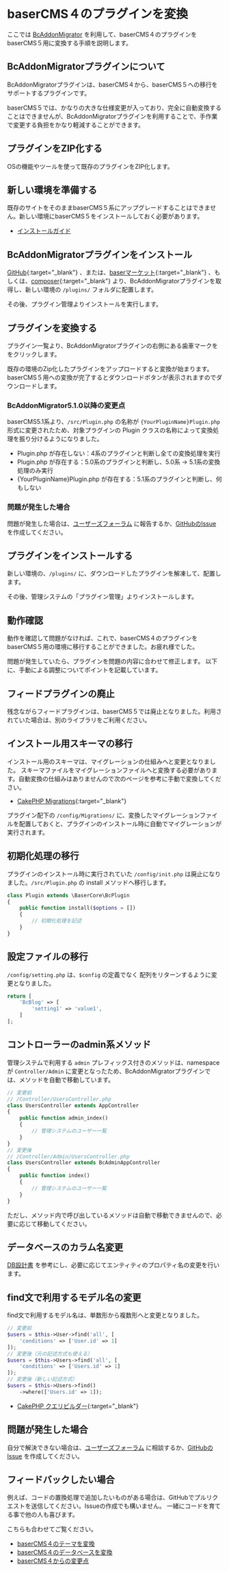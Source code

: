 # baserCMS４のプラグインを変換

ここでは [BcAddonMigrator](https://github.com/baserproject/BcAddonMigrator) を利用して、baserCMS４のプラグインを baserCMS５用に変換する手順を説明します。

## BcAddonMigratorプラグインについて
BcAddonMigratorプラグインは、baserCMS４から、baserCMS５への移行をサポートするプラグインです。

baserCMS５では、かなりの大きな仕様変更が入っており、完全に自動変換することはできませんが、BcAddonMigratorプラグインを利用することで、手作業で変更する負担をかなり軽減することができます。

## プラグインをZIP化する
OSの機能やツールを使って既存のプラグインをZIP化します。

## 新しい環境を準備する
既存のサイトをそのままbaserCMS５系にアップグレードすることはできません。新しい環境にbaserCMS５をインストールしておく必要があります。

- [インストールガイド](./introduce/index)

## BcAddonMigratorプラグインをインストール
[GitHub](https://github.com/baserproject/BcAddonMigrator){:target="_blank"} 、または、[baserマーケット](https://market.basercms.net/products/detail.php?product_id=158){:target="_blank"} 、もしくは、[composer](https://packagist.org/packages/baserproject/bc-addon-migrator){:target="_blank"} より、BcAddonMigratorプラグインを取得し、新しい環境の `/plugins/` フォルダに配置します。

その後、プラグイン管理よりインストールを実行します。

## プラグインを変換する
プラグイン一覧より、BcAddonMigratorプラグインの右側にある歯車マークををクリックします。

既存の環境のZip化したプラグインをアップロードすると変換が始まります。baserCMS５用への変換が完了するとダウンロードボタンが表示されますのでダウンロードします。

### BcAddonMigrator5.1.0以降の変更点
baserCMS5.1系より、`/src/Plugin.php` の名称が `{YourPluginName}Plugin.php` 形式に変更されたため、対象プラグインの Plugin クラスの名称によって変換処理を振り分けるようになりました。

- Plugin.php が存在しない：4系のプラグインと判断し全ての変換処理を実行
- Plugin.php が存在する：5.0系のプラグインと判断し、5.0系 → 5.1系の変換処理のみ実行
- {YourPluginName}Plugin.php が存在する：5.1系のプラグインと判断し、何もしない

### 問題が発生した場合
問題が発生した場合は、[ユーザーズフォーラム](https://forum.basercms.net/) に報告するか、[GitHubのIssue](https://github.com/baserproject/BcAddonMigrator/issues) を作成してください。

## プラグインをインストールする
新しい環境の、`/plugins/` に、ダウンロードしたプラグインを解凍して、配置します。

その後、管理システムの「プラグイン管理」よりインストールします。

## 動作確認
動作を確認して問題がなければ、これで、baserCMS４のプラグインをbaserCMS５用の環境に移行することができました。お疲れ様でした。

問題が発生していたら、プラグインを問題の内容に合わせて修正します。
以下に、手動による調整についてポイントを記載しています。

## フィードプラグインの廃止
残念ながらフィードプラグインは、baserCMS５では廃止となりました。利用されていた場合は、別のライブラリをご利用ください。

## インストール用スキーマの移行
インストール用のスキーマは、マイグレーションの仕組みへと変更となりました。
スキーマファイルをマイグレーションファイルへと変換する必要があります。自動変換の仕組みはありませんので次のページを参考に手動で変換してください。

- [CakePHP Migrations](https://book.cakephp.org/migrations/3/ja/index.html){:target="_blank"}

プラグイン配下の `/config/Migrations/` に、変換したマイグレーションファイルを配置しておくと、プラグインのインストール時に自動でマイグレーションが実行されます。

## 初期化処理の移行
プラグインのインストール時に実行されていた `/config/init.php` は廃止になりました。`/src/Plugin.php` の install メソッドへ移行します。

```php
class Plugin extends \BaserCore\BcPlugin
{
    public function install($options = [])
    {
        // 初期化処理を記述
    }
}
```

## 設定ファイルの移行
`/config/setting.php` は、`$config` の定義でなく 配列をリターンするように変更となりました。

```php
return [
    'BcBlog' => [
        'setting1' => 'value1',
    ]
];
```

## コントローラーのadmin系メソッド
管理システムで利用する `admin` プレフィックス付きのメソッドは、namespace が `Controller/Admin` に変更となったため、BcAddonMigratorプラグインでは、メソッドを自動で移動しています。

```php
// 変更前
// /Controller/UsersController.php
class UsersController extends AppController
{
    public function admin_index()
    {
        // 管理システムのユーザー一覧
    }
}
// 変更後
// /Controller/Admin/UsersController.php
class UsersController extends BcAdminAppController
{
    public function index()
    {
        // 管理システムのユーザー一覧
    }
}
```

ただし、メソッド内で呼び出しているメソッドは自動で移動できませんので、必要に応じて移動してください。

## データベースのカラム名変更
[DB設計書](../package/database) を参考にし、必要に応じてエンティティのプロパティ名の変更を行います。


## find文で利用するモデル名の変更
find文で利用するモデル名は、単数形から複数形へと変更となりました。

```php
// 変更前
$users = $this->User->find('all', [
    'conditions' => ['User.id' => 1]
]);
// 変更後（元の記述方式も使える）
$users = $this->Users->find('all', [
    'conditions' => ['Users.id' => 1]
]);
// 変更後（新しい記述方式）
$users = $this->Users->find()
    ->where(['Users.id' => 1]);
```

- [CakePHP クエリビルダー](https://book.cakephp.org/4/ja/orm/query-builder.html){:target="_blank"}

## 問題が発生した場合
自分で解決できない場合は、[ユーザーズフォーラム](https://forum.basercms.net/) に相談するか、[GitHubのIssue](https://github.com/baserproject/BcAddonMigrator/issues) を作成してください。

## フィードバックしたい場合
例えば、コードの置換処理で追加したいものがある場合は、GitHubでプルリクエストを送信してください。Issueの作成でも構いません。
一緒にコードを育てる事で他の人も喜びます。

こちらも合わせてご覧ください。
- [baserCMS４のテーマを変換](../theme/migration_theme_from_ver4)
- [baserCMS４のデータベースを変換](../migration_db_from_ver4)
- [baserCMS４からの変更点](../core/difference_from_basercms4)